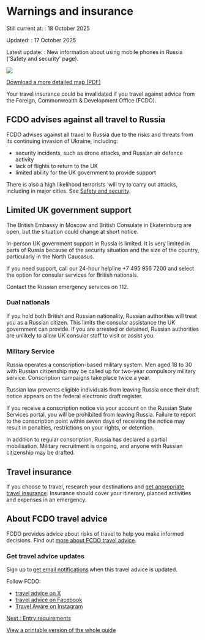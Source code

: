 # Warnings and insurance

Still current at:
:   18 October 2025

Updated:
:   17 October 2025

Latest update:
:   New information about using mobile phones in Russia ('Safety and security' page).

![](https://assets.publishing.service.gov.uk/media/621cd8428fa8f54915f43831/FCDO__TA__059_-_Russia_Travel_Advice_Ed1__WEB_.jpg)


[Download a more detailed map (PDF)](https://assets.publishing.service.gov.uk/media/621cd82fe90e0710c30a4715/FCDO__TA__059_-_Russia_Travel_Advice_Ed1.pdf)

Your travel insurance could be invalidated if you travel against advice from the Foreign, Commonwealth & Development Office (FCDO).

## FCDO advises against all travel to Russia

FCDO advises against all travel to Russia due to the risks and threats from its continuing invasion of Ukraine, including:

* security incidents, such as drone attacks, and Russian air defence activity
* lack of flights to return to the UK
* limited ability for the UK government to provide support

There is also a high likelihood terrorists  will try to carry out attacks, including in major cities. See [Safety and security](https://www.gov.uk/foreign-travel-advice/russia/safety-and-security).

## Limited UK government support

The British Embassy in Moscow and British Consulate in Ekaterinburg are open, but the situation could change at short notice.

In-person UK government support in Russia is limited. It is very limited in parts of Russia because of the security situation and the size of the country, particularly in the North Caucasus.

If you need support, call our 24-hour helpline +7 495 956 7200 and select the option for consular services for British nationals.

Contact the Russian emergency services on 112.

### Dual nationals

If you hold both British and Russian nationality, Russian authorities will treat you as a Russian citizen. This limits the consular assistance the UK government can provide. If you are arrested or detained, Russian authorities are unlikely to allow UK consular staff to visit or assist you.

### Military Service

Russia operates a conscription-based military system. Men aged 18 to 30 with Russian citizenship may be called up for two-year compulsory military service. Conscription campaigns take place twice a year.

Russian law prevents eligible individuals from leaving Russia once their draft notice appears on the federal electronic draft register.

If you receive a conscription notice via your account on the Russian State Services portal, you will be prohibited from leaving Russia. Failure to report to the conscription point within seven days of receiving the notice may result in penalties, restrictions on your rights, or detention.

In addition to regular conscription, Russia has declared a partial mobilisation. Military recruitment is ongoing, and anyone with Russian citizenship may be drafted.

## Travel insurance

If you choose to travel, research your destinations and [get appropriate travel insurance](https://www.gov.uk/guidance/foreign-travel-insurance). Insurance should cover your itinerary, planned activities and expenses in an emergency.

## About FCDO travel advice

FCDO provides advice about risks of travel to help you make informed decisions. Find out [more about FCDO travel advice](https://www.gov.uk/guidance/about-foreign-commonwealth-development-office-travel-advice).

### Get travel advice updates

Sign up to [get email notifications](https://www.gov.uk/foreign-travel-advice/russia/email-signup) when this travel advice is updated.

Follow FCDO:

* [travel advice on X](https://x.com/fcdotravelgovuk)
* [travel advice on Facebook](https://www.facebook.com/FCDOTravel/)
* [Travel Aware on Instagram](https://www.instagram.com/accounts/login/?next=https%3A%2F%2Fwww.instagram.com%2Ftravelaware%2F&is_from_rle)

[Next
:
Entry requirements](/foreign-travel-advice/russia/entry-requirements)

[View a printable version of the whole guide](/foreign-travel-advice/russia/print)